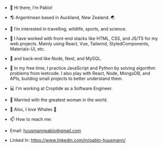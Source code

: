 - 👋 Hi there, I’m Pablo!
- 🌎 Argentinean based in Auckland, New Zealand. 🌏
- 👀 I’m interested in travelling, wildlife, sports, and science.
- 🌱 I have worked with front-end stacks like HTML, CSS, and JS/TS for my web projects. Mainly using React, Vue, Tailwind, StyledComponents, Materials-UI, etc.
- 🌱 and back-end like Node, Nest, and MySQL.
- 🌱 In my free time, I practice JavaScript and Python by solving algorithm problems from leetcode. I also play with React, Node, MongoDB, and APIs, building small projects to better understand them.
- 💻 I'm working at Croptide as a Software Engineer.
- 💞️ Married with the greatest woman in the world.
- 🐳 Also, I love Whales 🐋

- 📫 How to reach me: 
- Email: 		huusmannpablo@gmail.com
- Linked In: 	https://www.linkedin.com/in/pablo-huusmann/

<!---
HuusmannPablo/HuusmannPablo is a ✨ special ✨ repository because its `README.md` (this file) appears on your GitHub profile.
You can click the Preview link to take a look at your changes.
--->
